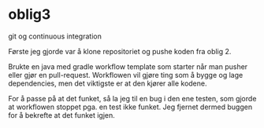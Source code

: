 # oblig3
git og continuous integration 

Første jeg gjorde var å klone repositoriet og pushe koden fra oblig 2. 

Brukte en java med gradle workflow template som starter når man pusher eller gjør en pull-request. 
Workflowen vil gjøre ting som å bygge og lage dependencies, men det viktigste er at den kjører alle kodene.

For å passe på at det funket, så la jeg til en bug i den ene testen, som gjorde at workflowen stoppet pga. en test ikke funket. Jeg fjernet dermed buggen for å bekrefte at det funket igjen.
